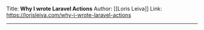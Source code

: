 Title: **Why I wrote Laravel Actions**
Author: [[Loris Leiva]]
Link: https://lorisleiva.com/why-i-wrote-laravel-actions

---
